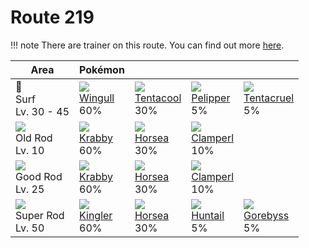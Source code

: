 # Route 219

!!! note
    There are trainer on this route. You can find out more [here](../../trainer_changes/route_219/).


Area                                  | Pokémon                      | &nbsp;                         | &nbsp;                        | &nbsp;
---                                   | ---                          | ---                            | ---                           | ---
🌊<br>Surf<br>Lv. 30 - 45              | ![][278]<br>[Wingull]<br>60% | ![][072]<br>[Tentacool]<br>30% | ![][279]<br>[Pelipper]<br>5%  | ![][073]<br>[Tentacruel]<br>5%
![][old-rod]<br>Old Rod<br>Lv. 10     | ![][098]<br>[Krabby]<br>60%  | ![][116]<br>[Horsea]<br>30%    | ![][366]<br>[Clamperl]<br>10% | &nbsp;
![][good-rod]<br>Good Rod<br>Lv. 25   | ![][098]<br>[Krabby]<br>60%  | ![][116]<br>[Horsea]<br>30%    | ![][366]<br>[Clamperl]<br>10% | &nbsp;
![][super-rod]<br>Super Rod<br>Lv. 50 | ![][099]<br>[Kingler]<br>60% | ![][116]<br>[Horsea]<br>30%    | ![][367]<br>[Huntail]<br>5%   | ![][368]<br>[Gorebyss]<br>5%

[Tentacool]: ../../pokemons/072/
[Tentacruel]: ../../pokemons/073/
[Krabby]: ../../pokemons/098/
[Kingler]: ../../pokemons/099/
[Horsea]: ../../pokemons/116/
[Wingull]: ../../pokemons/278/
[Pelipper]: ../../pokemons/279/
[Clamperl]: ../../pokemons/366/
[Huntail]: ../../pokemons/367/
[Gorebyss]: ../../pokemons/368/
[good-rod]: ../img/items/good-rod.png
[old-rod]: ../img/items/old-rod.png
[super-rod]: ../img/items/super-rod.png
[072]: ../img/pokemon/072.png
[073]: ../img/pokemon/073.png
[098]: ../img/pokemon/098.png
[099]: ../img/pokemon/099.png
[116]: ../img/pokemon/116.png
[278]: ../img/pokemon/278.png
[279]: ../img/pokemon/279.png
[366]: ../img/pokemon/366.png
[367]: ../img/pokemon/367.png
[368]: ../img/pokemon/368.png
